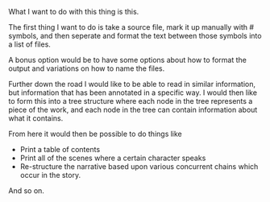 What I want to do with this thing is this.

The first thing I want to do is take a source file, mark it up manually with #
symbols, and then seperate and format the text between those symbols into a
list of files.

A bonus option would be to have some options about how to format the output and
variations on how to name the files.

Further down the road I would like to be able to read in similar information,
but information that has been annotated in a specific way. I would then like to
form this into a tree structure where each node in the tree represents a piece
of the work, and each node in the tree can contain information about what it
contains.

From here it would then be possible to do things like

 - Print a table of contents
 - Print all of the scenes where a certain character speaks
 - Re-structure the narrative based upon various concurrent chains which occur in the story.

And so on.




